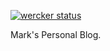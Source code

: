 [![wercker status](https://app.wercker.com/status/788ded908697d3dfa00805f241b5e2d8/s/hugo "wercker status")](https://app.wercker.com/project/byKey/788ded908697d3dfa00805f241b5e2d8)

Mark's Personal Blog.
